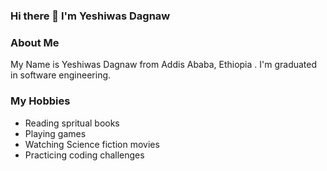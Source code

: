 ### Hi there 👋 I'm Yeshiwas Dagnaw

<!--
**Yeshiwas21/Yeshiwas21** is a ✨ _special_ ✨ repository because its `README.md` (this file) appears on your GitHub profile.

Here are some ideas to get you started:

- 🔭 I’m currently working on ...
- 🌱 I’m currently learning ...
- 👯 I’m looking to collaborate on ...
- 🤔 I’m looking for help with ...
- 💬 Ask me about ...
- 📫 How to reach me: ...
- 😄 Pronouns: ...
- ⚡ Fun fact: ...
-->
### About Me
My Name is Yeshiwas Dagnaw from Addis Ababa, Ethiopia .
I'm graduated in software engineering.

### My Hobbies
- Reading spritual books
- Playing games
- Watching Science fiction movies
- Practicing coding challenges
